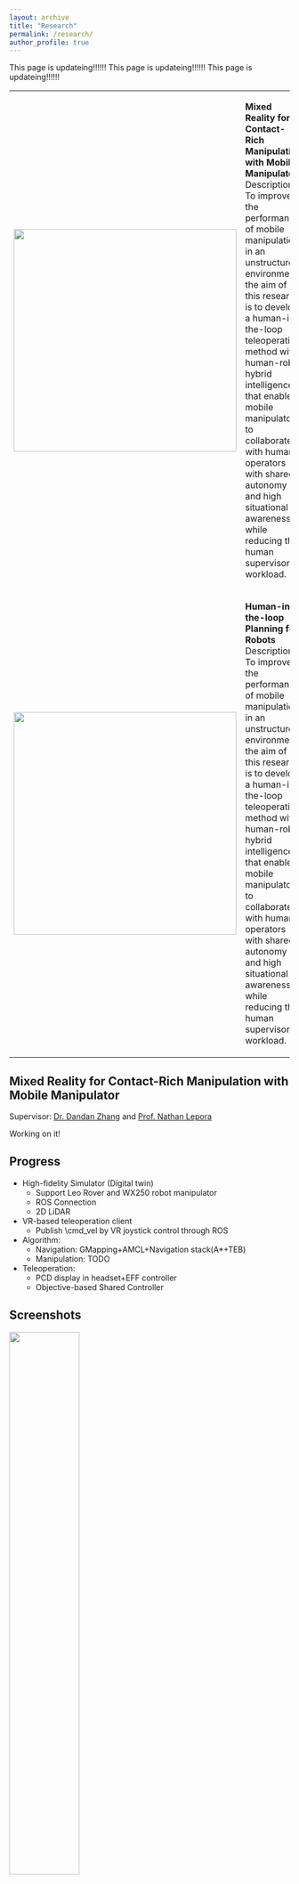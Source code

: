 ```yaml
---
layout: archive
title: "Research"
permalink: /research/
author_profile: true
---
```


This page is updateing!!!!!!
This page is updateing!!!!!!
This page is updateing!!!!!!

<html>
    <table style="margin-left: auto; margin-right: auto; border: none">
        <tr style="border: none">
            <td style="border: none">
                <div align="center" id="member">
                <img src="/site/images/mm-realsense-test.png" width="400px">
                </div>
            </td>
            <td style="border: none">
                <div align="left" id="member">
                <p>
                <b>Mixed Reality for Contact-Rich Manipulation with Mobile Manipulator</b><br>
                Description: To improve the performance of mobile manipulation in an unstructured environment, the aim of this research is to develop a human-in-the-loop teleoperation method with human-robot hybrid intelligence that enables mobile manipulators to collaborate with human operators with shared autonomy and high situational awareness while reducing the human supervisory workload. 
                </p>
                </div>
            </td>
        </tr>
        <tr style="border: none">
            <td style="border: none">
                <div align="center" id="member">
                <img src="/site/images/mm-unity-demo.png" width="400px">
                </div>
            </td>
            <td style="border: none">
                <div align="left" id="member">
                <p>
                <b>Human-in-the-loop Planning for Robots</b><br>
                Description: To improve the performance of mobile manipulation in an unstructured environment, the aim of this research is to develop a human-in-the-loop teleoperation method with human-robot hybrid intelligence that enables mobile manipulators to collaborate with human operators with shared autonomy and high situational awareness while reducing the human supervisory workload. 
                </p>
                </div>
            </td>
        </tr>
    </table>
</html>


## Mixed Reality for Contact-Rich Manipulation with Mobile Manipulator

Supervisor: [Dr. Dandan Zhang](https://www.intelligentrobotics-acrossscales.com/) and [Prof. Nathan Lepora](https://lepora.com/)

Working on it!

## Progress

* High-fidelity Simulator (Digital twin)
  * Support Leo Rover and WX250 robot manipulator
  * ROS Connection
  * 2D LiDAR
* VR-based teleoperation client
  * Publish \cmd_vel by VR joystick control through ROS
* Algorithm:
  * Navigation: GMapping+AMCL+Navigation stack(A*+TEB)
  * Manipulation: TODO
* Teleoperation:
  * PCD display in headset+EFF controller
  * Objective-based Shared Controller

## Screenshots
<img src='/site/images/mm-unity-demo.png' width = "50%" align=center>

<img src='/site/images/mm-vr-test.jpg' width = "50%" align=center>

<img src='/site/images/mm-realsense-test.png' width = "50%" align=center>

<img src='/site/images/mm-lidar-test.png' width = "50%" align=center>

Last update: Feb. 28, 2023
